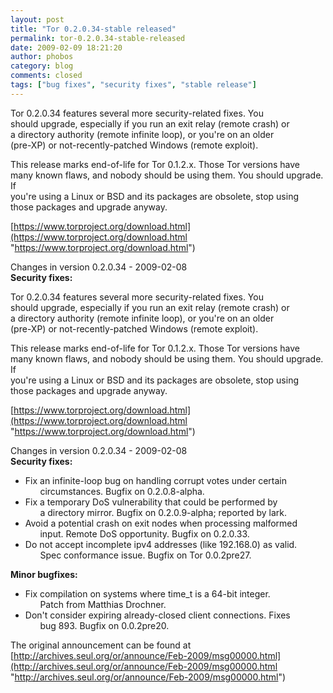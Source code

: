 ```yaml
---
layout: post
title: "Tor 0.2.0.34-stable released"
permalink: tor-0.2.0.34-stable-released
date: 2009-02-09 18:21:20
author: phobos
category: blog
comments: closed
tags: ["bug fixes", "security fixes", "stable release"]
---
```


Tor 0.2.0.34 features several more security-related fixes. You  
 should upgrade, especially if you run an exit relay (remote crash) or  
 a directory authority (remote infinite loop), or you're on an older  
 (pre-XP) or not-recently-patched Windows (remote exploit).

This release marks end-of-life for Tor 0.1.2.x. Those Tor versions have  
 many known flaws, and nobody should be using them. You should upgrade. If  
 you're using a Linux or BSD and its packages are obsolete, stop using  
 those packages and upgrade anyway.

[https://www.torproject.org/download.html](https://www.torproject.org/download.html "https://www.torproject.org/download.html")

Changes in version 0.2.0.34 - 2009-02-08  
 **Security fixes:**

<!-- more -->

Tor 0.2.0.34 features several more security-related fixes. You  
 should upgrade, especially if you run an exit relay (remote crash) or  
 a directory authority (remote infinite loop), or you're on an older  
 (pre-XP) or not-recently-patched Windows (remote exploit).

This release marks end-of-life for Tor 0.1.2.x. Those Tor versions have  
 many known flaws, and nobody should be using them. You should upgrade. If  
 you're using a Linux or BSD and its packages are obsolete, stop using  
 those packages and upgrade anyway.

[https://www.torproject.org/download.html](https://www.torproject.org/download.html "https://www.torproject.org/download.html")

Changes in version 0.2.0.34 - 2009-02-08  
 **Security fixes:**

-   Fix an infinite-loop bug on handling corrupt votes under certain  
           circumstances. Bugfix on 0.2.0.8-alpha.
-   Fix a temporary DoS vulnerability that could be performed by  
           a directory mirror. Bugfix on 0.2.0.9-alpha; reported by lark.
-   Avoid a potential crash on exit nodes when processing malformed  
           input. Remote DoS opportunity. Bugfix on 0.2.0.33.
-   Do not accept incomplete ipv4 addresses (like 192.168.0) as valid.  
           Spec conformance issue. Bugfix on Tor 0.0.2pre27.

**Minor bugfixes:**

-   Fix compilation on systems where time\_t is a 64-bit integer.  
           Patch from Matthias Drochner.
-   Don't consider expiring already-closed client connections. Fixes  
           bug 893. Bugfix on 0.0.2pre20.

The original announcement can be found at [http://archives.seul.org/or/announce/Feb-2009/msg00000.html](http://archives.seul.org/or/announce/Feb-2009/msg00000.html "http://archives.seul.org/or/announce/Feb-2009/msg00000.html")

